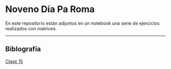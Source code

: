 # Noveno Día Pa Roma
En este repositorio están adjuntos en un notebook una serie de ejercicios realizados con matrices.
***
## Biblografía
[Clase 15](https://github.com/fegonzalez7/pdc_unal_clase15)
